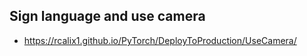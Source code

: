 ## Sign language and use camera

*  https://rcalix1.github.io/PyTorch/DeployToProduction/UseCamera/
